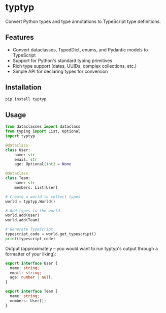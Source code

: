# typtyp

Convert Python types and type annotations to TypeScript type definitions.

## Features

- Convert dataclasses, TypedDict, enums, and Pydantic models to TypeScript
- Support for Python's standard typing primitives
- Rich type support (dates, UUIDs, complex collections, etc.)
- Simple API for declaring types for conversion

## Installation

```bash
pip install typtyp
```

## Usage

```python
from dataclasses import dataclass
from typing import List, Optional
import typtyp

@dataclass
class User:
    name: str
    email: str
    age: Optional[int] = None

@dataclass
class Team:
    name: str
    members: List[User]

# Create a world to collect types
world = typtyp.World()

# Add types to the world
world.add(User)
world.add(Team)

# Generate TypeScript
typescript_code = world.get_typescript()
print(typescript_code)
```

Output (approximately – you would want to run typtyp's output through a formatter of your liking):

```typescript
export interface User {
  name: string;
  email: string;
  age: number | null;
}

export interface Team {
  name: string;
  members: User[];
}
```
